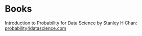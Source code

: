 # Books
Introduction to Probability for Data Science by Stanley H Chan: [probability4datascience.com](https://probability4datascience.com)